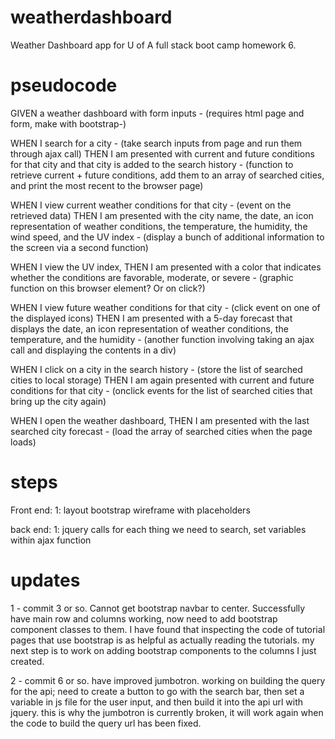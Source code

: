 # weatherdashboard
Weather Dashboard app for U of A full stack boot camp homework 6.

# pseudocode
GIVEN a weather dashboard with form inputs - (requires html page and form, make with bootstrap-)

WHEN I search for a city - (take search inputs from page and run them through ajax call)
THEN I am presented with current and future conditions for that city and that city is added to the search history - (function to retrieve current + future conditions, add them to an array of searched cities, and print the most recent to the browser page)

WHEN I view current weather conditions for that city - (event on the retrieved data)
THEN I am presented with the city name, the date, an icon representation of weather conditions, the temperature, the humidity, the wind speed, and the UV index - (display a bunch of additional information to the screen via a second function)

WHEN I view the UV index, THEN I am presented with a color that indicates whether the conditions are favorable, moderate, or severe - (graphic function on this browser element? Or on click?)

WHEN I view future weather conditions for that city - (click event on one of the displayed icons)
THEN I am presented with a 5-day forecast that displays the date, an icon representation of weather conditions, the temperature, and the humidity - (another function involving taking an ajax call and displaying the contents in a div)

WHEN I click on a city in the search history - (store the list of searched cities to local storage)
THEN I am again presented with current and future conditions for that city - (onclick events for the list of searched cities that bring up the city again)

WHEN I open the weather dashboard, THEN I am presented with the last searched city forecast - (load the array of searched cities when the page loads)

# steps
Front end: 
1: layout bootstrap wireframe with placeholders

back end:
1: jquery calls for each thing we need to search, set variables within ajax function

# updates
1 - commit 3 or so. Cannot get bootstrap navbar to center. Successfully have main row and columns working, now need to add bootstrap component classes to them. I have found that inspecting the code of tutorial pages that use bootstrap is as helpful as actually reading the tutorials. my next step is to work on adding bootstrap components to the columns I just created.

2 - commit 6 or so. have improved jumbotron. working on building the query for the api; need to create a button to go with the search bar, then set a variable in js file for the user input, and then build it into the api url with jquery. this is why the jumbotron is currently broken, it will work again when the code to build the query url has been fixed.
